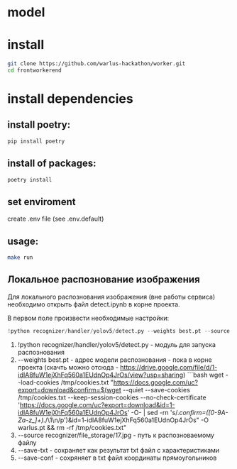# model

# install
```bash
git clone https://github.com/warlus-hackathon/worker.git 
cd frontworkerend
```

# install dependencies

## install poetry:

```bash
pip install poetry 
```
## install of packages:

```bash
poetry install
```

## set enviroment

create .env file (see .env.default)

## usage:

```bash
make run
```
## Локальное распознование изображения
Для локального распознования изображения (вне работы сервиса) необходимо открыть файл detect.ipynb в корне проекта.

В первом поле произвести необходимые настройки:
```python
!python recognizer/handler/yolov5/detect.py --weights best.pt --source recognizer/file_storage/17.jpg --save-txt --save-conf
```


1. !python recognizer/handler/yolov5/detect.py - модуль для запуска распознования
2. --weights best.pt - адрес модели распознования - пока в корне проекта (скачть можно отсюда - https://drive.google.com/file/d/1-idIA8fuW1ejXhFq560a1EUdnOp4JrOs/view?usp=sharing) ```bash
wget --load-cookies /tmp/cookies.txt "https://docs.google.com/uc?export=download&confirm=$(wget --quiet --save-cookies /tmp/cookies.txt --keep-session-cookies --no-check-certificate 'https://docs.google.com/uc?export=download&id=1-idIA8fuW1ejXhFq560a1EUdnOp4JrOs' -O- | sed -rn 's/.*confirm=([0-9A-Za-z_]+).*/\1\n/p')&id=1-idIA8fuW1ejXhFq560a1EUdnOp4JrOs" -O warlus.pt && rm -rf /tmp/cookies.txt"
3. --source recognizer/file_storage/17.jpg - путь к распозноваемому файлу
4. --save-txt - сохраняет как результат txt файл с характеристиками 
5. --save-conf - сохряняет в txt файл координаты прямоугольников

